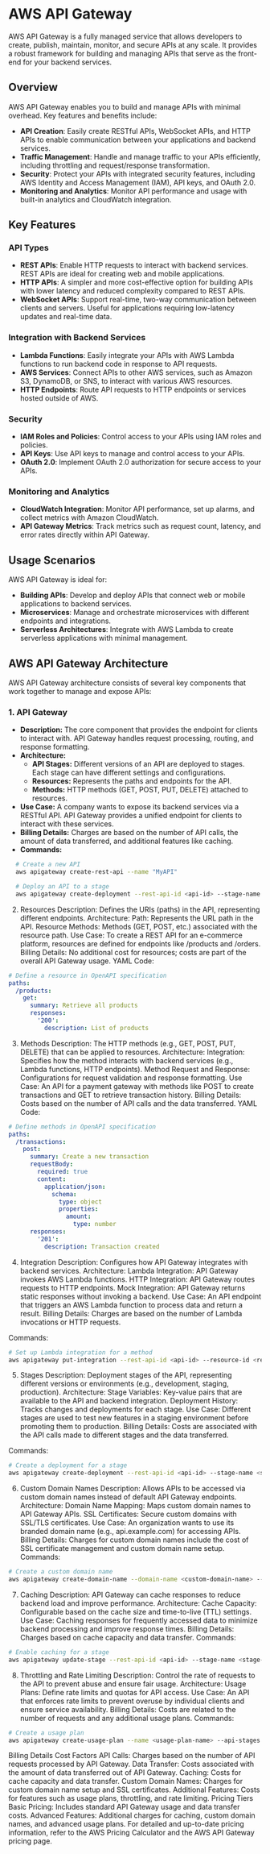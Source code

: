 # AWS API Gateway

AWS API Gateway is a fully managed service that allows developers to create, publish, maintain, monitor, and secure APIs at any scale. It provides a robust framework for building and managing APIs that serve as the front-end for your backend services.

## Overview

AWS API Gateway enables you to build and manage APIs with minimal overhead. Key features and benefits include:

- **API Creation**: Easily create RESTful APIs, WebSocket APIs, and HTTP APIs to enable communication between your applications and backend services.
- **Traffic Management**: Handle and manage traffic to your APIs efficiently, including throttling and request/response transformation.
- **Security**: Protect your APIs with integrated security features, including AWS Identity and Access Management (IAM), API keys, and OAuth 2.0.
- **Monitoring and Analytics**: Monitor API performance and usage with built-in analytics and CloudWatch integration.

## Key Features

### API Types

- **REST APIs**: Enable HTTP requests to interact with backend services. REST APIs are ideal for creating web and mobile applications.
- **HTTP APIs**: A simpler and more cost-effective option for building APIs with lower latency and reduced complexity compared to REST APIs.
- **WebSocket APIs**: Support real-time, two-way communication between clients and servers. Useful for applications requiring low-latency updates and real-time data.

### Integration with Backend Services

- **Lambda Functions**: Easily integrate your APIs with AWS Lambda functions to run backend code in response to API requests.
- **AWS Services**: Connect APIs to other AWS services, such as Amazon S3, DynamoDB, or SNS, to interact with various AWS resources.
- **HTTP Endpoints**: Route API requests to HTTP endpoints or services hosted outside of AWS.

### Security

- **IAM Roles and Policies**: Control access to your APIs using IAM roles and policies.
- **API Keys**: Use API keys to manage and control access to your APIs.
- **OAuth 2.0**: Implement OAuth 2.0 authorization for secure access to your APIs.

### Monitoring and Analytics

- **CloudWatch Integration**: Monitor API performance, set up alarms, and collect metrics with Amazon CloudWatch.
- **API Gateway Metrics**: Track metrics such as request count, latency, and error rates directly within API Gateway.

## Usage Scenarios

AWS API Gateway is ideal for:

- **Building APIs**: Develop and deploy APIs that connect web or mobile applications to backend services.
- **Microservices**: Manage and orchestrate microservices with different endpoints and integrations.
- **Serverless Architectures**: Integrate with AWS Lambda to create serverless applications with minimal management.


## AWS API Gateway Architecture

AWS API Gateway architecture consists of several key components that work together to manage and expose APIs:

### 1. API Gateway

- **Description:** The core component that provides the endpoint for clients to interact with. API Gateway handles request processing, routing, and response formatting.
- **Architecture:** 
  - **API Stages:** Different versions of an API are deployed to stages. Each stage can have different settings and configurations.
  - **Resources:** Represents the paths and endpoints for the API.
  - **Methods:** HTTP methods (GET, POST, PUT, DELETE) attached to resources.
- **Use Case:** A company wants to expose its backend services via a RESTful API. API Gateway provides a unified endpoint for clients to interact with these services.
- **Billing Details:** Charges are based on the number of API calls, the amount of data transferred, and additional features like caching.
- **Commands:**
```bash
  # Create a new API
  aws apigateway create-rest-api --name "MyAPI"

  # Deploy an API to a stage
  aws apigateway create-deployment --rest-api-id <api-id> --stage-name <stage-name>
```
2. Resources
Description: Defines the URIs (paths) in the API, representing different endpoints.
Architecture:
Path: Represents the URL path in the API.
Resource Methods: Methods (GET, POST, etc.) associated with the resource path.
Use Case: To create a REST API for an e-commerce platform, resources are defined for endpoints like /products and /orders.
Billing Details: No additional cost for resources; costs are part of the overall API Gateway usage.
YAML Code:
```yaml
# Define a resource in OpenAPI specification
paths:
  /products:
    get:
      summary: Retrieve all products
      responses:
        '200':
          description: List of products
```
3. Methods
Description: The HTTP methods (e.g., GET, POST, PUT, DELETE) that can be applied to resources.
Architecture:
Integration: Specifies how the method interacts with backend services (e.g., Lambda functions, HTTP endpoints).
Method Request and Response: Configurations for request validation and response formatting.
Use Case: An API for a payment gateway with methods like POST to create transactions and GET to retrieve transaction history.
Billing Details: Costs based on the number of API calls and the data transferred.
YAML Code:
```yaml
# Define methods in OpenAPI specification
paths:
  /transactions:
    post:
      summary: Create a new transaction
      requestBody:
        required: true
        content:
          application/json:
            schema:
              type: object
              properties:
                amount:
                  type: number
      responses:
        '201':
          description: Transaction created

```
4. Integration
Description: Configures how API Gateway integrates with backend services.
Architecture:
Lambda Integration: API Gateway invokes AWS Lambda functions.
HTTP Integration: API Gateway routes requests to HTTP endpoints.
Mock Integration: API Gateway returns static responses without invoking a backend.
Use Case: An API endpoint that triggers an AWS Lambda function to process data and return a result.
Billing Details: Charges are based on the number of Lambda invocations or HTTP requests.

Commands:
```bash
# Set up Lambda integration for a method
aws apigateway put-integration --rest-api-id <api-id> --resource-id <resource-id> --http-method POST --type AWS_PROXY --integration-http-method POST --uri arn:aws:lambda:region:account-id:function:function-name

```
5. Stages
Description: Deployment stages of the API, representing different versions or environments (e.g., development, staging, production).
Architecture:
Stage Variables: Key-value pairs that are available to the API and backend integration.
Deployment History: Tracks changes and deployments for each stage.
Use Case: Different stages are used to test new features in a staging environment before promoting them to production.
Billing Details: Costs are associated with the API calls made to different stages and the data transferred.

Commands:
```bash
# Create a deployment for a stage
aws apigateway create-deployment --rest-api-id <api-id> --stage-name <stage-name>

```
6. Custom Domain Names
Description: Allows APIs to be accessed via custom domain names instead of default API Gateway endpoints.
Architecture:
Domain Name Mapping: Maps custom domain names to API Gateway APIs.
SSL Certificates: Secure custom domains with SSL/TLS certificates.
Use Case: An organization wants to use its branded domain name (e.g., api.example.com) for accessing APIs.
Billing Details: Charges for custom domain names include the cost of SSL certificate management and custom domain name setup.
Commands:
```bash
# Create a custom domain name
aws apigateway create-domain-name --domain-name <custom-domain-name> --certificate-arn <certificate-arn>

```
7. Caching
Description: API Gateway can cache responses to reduce backend load and improve performance.
Architecture:
Cache Capacity: Configurable based on the cache size and time-to-live (TTL) settings.
Use Case: Caching responses for frequently accessed data to minimize backend processing and improve response times.
Billing Details: Charges based on cache capacity and data transfer.
Commands:
```bash
# Enable caching for a stage
aws apigateway update-stage --rest-api-id <api-id> --stage-name <stage-name> --patch-operations op=replace,path=/cacheClusterSize,value=0.5

```
8. Throttling and Rate Limiting
Description: Control the rate of requests to the API to prevent abuse and ensure fair usage.
Architecture:
Usage Plans: Define rate limits and quotas for API access.
Use Case: An API that enforces rate limits to prevent overuse by individual clients and ensure service availability.
Billing Details: Costs are related to the number of requests and any additional usage plans.
Commands:
```bash
# Create a usage plan
aws apigateway create-usage-plan --name <usage-plan-name> --api-stages apiId=<api-id>,stage=<stage-name>

```
Billing Details
Cost Factors
API Calls: Charges based on the number of API requests processed by API Gateway.
Data Transfer: Costs associated with the amount of data transferred out of API Gateway.
Caching: Costs for cache capacity and data transfer.
Custom Domain Names: Charges for custom domain name setup and SSL certificates.
Additional Features: Costs for features such as usage plans, throttling, and rate limiting.
Pricing Tiers
Basic Pricing: Includes standard API Gateway usage and data transfer costs.
Advanced Features: Additional charges for caching, custom domain names, and advanced usage plans.
For detailed and up-to-date pricing information, refer to the AWS Pricing Calculator and the AWS API Gateway pricing page.